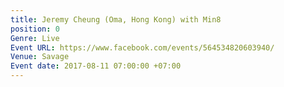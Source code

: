 ```yaml
---
title: Jeremy Cheung (Oma, Hong Kong) with Min8
position: 0
Genre: Live
Event URL: https://www.facebook.com/events/564534820603940/
Venue: Savage
Event date: 2017-08-11 07:00:00 +07:00
---
```


